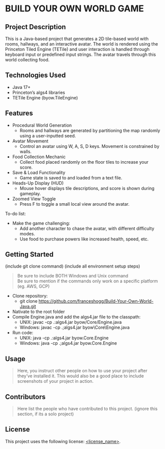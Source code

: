 # BUILD YOUR OWN WORLD GAME

## Project Description

This is a Java-based project that generates a 2D tile-based world with rooms, hallways, and an interactive avatar. The world is rendered using the Princeton Tiled Engine (TETile) and user interaction is handled through keyboard input or predefined input strings. The avatar travels through this world collecting food. 

## Technologies Used

* Java 17+
* Princeton’s algs4 libraries
* TETile Engine (byow.TileEngine)

## Features

* Procedural World Generation
   * Rooms and hallways are generated by partitioning the map randomly using a user-inputted seed.
* Avatar Movement
   * Control an avatar using W, A, S, D keys. Movement is constrained by walls.
* Food Collection Mechanic
   * Collect food placed randomly on the floor tiles to increase your score.
* Save & Load Functionality
   * Game state is saved to and loaded from a text file.
* Heads-Up Display (HUD)
   * Mouse hover displays tile descriptions, and score is shown during gameplay.
* Zoomed View Toggle
   * Press F to toggle a small local view around the avatar.

To-do list:
* Make the game challenging:
  * Add another character to chase the avatar, with different difficulty modes.
  * Use food to purchase powers like increased health, speed, etc. 

## Getting Started
   
(include git clone command)
(include all environment setup steps)

> Be sure to include BOTH Windows and Unix command  
> Be sure to mention if the commands only work on a specific platform (eg. AWS, GCP)

- Clone repository:
   - git clone https://github.com/franceshogg/Build-Your-Own-World-Java.git
- Nativate to the root folder
- Compile Engine.java and add the algs4.jar file to the classpath:
   - UNIX: javac -cp .:algs4.jar byow/Core/Engine.java
   - Windows: javac -cp .;algs4.jar byow\Core\Engine.java
- Run code:
   - UNIX: java -cp .:algs4.jar byow.Core.Engine
   - Windows: java -cp .;algs4.jar byow.Core.Engine

## Usage

> Here, you instruct other people on how to use your project after they’ve installed it. This would also be a good place to include screenshots of your project in action.

## Contributors

> Here list the people who have contributed to this project. (ignore this section, if its a solo project)

## License

This project uses the following license: [<license_name>](<link>).

